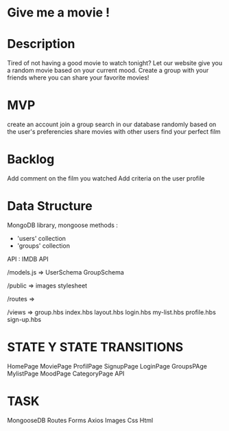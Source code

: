 # Give me a movie !

# Description
Tired of not having a good movie to watch tonight? Let our website give you a random movie based on your current mood.
Create a group with your friends where you can share your favorite movies!

# MVP
create an account
join a group
search in our database randomly based on the user's preferencies
share movies with other users
find your perfect film

# Backlog
Add comment on the film you watched
Add criteria on the user profile

# Data Structure

MongoDB library, mongoose methods :
- 'users' collection
- 'groups' collection

API : IMDB API

/models.js =>
UserSchema
GroupSchema

/public =>
images
stylesheet

/routes =>

/views =>
group.hbs
index.hbs
layout.hbs
login.hbs
my-list.hbs
profile.hbs
sign-up.hbs

# STATE Y STATE TRANSITIONS
HomePage
MoviePage
ProfilPage
SignupPage
LoginPage
GroupsPAge
MylistPage
MoodPage
CategoryPage
API

# TASK
MongooseDB
Routes
Forms
Axios
Images
Css
Html